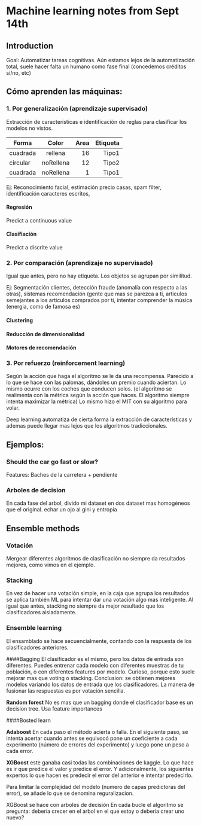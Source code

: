 # Machine learning notes from Sept 14th 

## Introduction
Goal: Automatizar tareas cognitivas. Aún estamos lejos de la automatización total, suele hacer falta un humano como fase final (concedemos créditos si/no, etc)

## Cómo aprenden las máquinas:

### 1. Por generalización (aprendizaje supervisado)
Extracción de características e identificación de reglas para clasificar los modelos no vistos.

| Forma         | Color         | Area  | Etiqueta |
| ------------- |:-------------:| -----:| --------:|
| cuadrada      | rellena       |    16 | Tipo1    |
| circular      | noRellena     |    12 | Tipo2    |
| cuadrada      | noRellena     |     1 | Tipo1    |

Ej: Reconocimiento facial, estimación precio casas, spam filter, identificación caracteres escritos, 

#### Regresión
Predict a continuous value
#### Clasifiación
Predict a discrite value

### 2. Por comparación (aprendizaje no supervisado)
Igual que antes, pero no hay etiqueta. 
Los objetos se agrupan por similitud.

Ej: Segmentación clientes, detección fraude (anomalía con respecto a las otras),  sistemas recomendación (gente que mas se parezca a ti, articulos semejantes a los articulos comprados por ti, intentar comprender la música (energia, como de famosa es)

#### Clustering
#### Reducción de dimensionalidad
#### Motores de recomendación

### 3. Por refuerzo (reinforcement learning)
Según la acción que haga el algoritmo se le da una recompensa.
Parecido a lo que se hace con las palomas, dándoles un premio cuando aciertan. Lo mismo ocurre con los coches que conducen solos. (el algoritmo se realimenta con la métrica según la acción que haces. El algoritmo siempre intenta maximizar la métrica)
Lo mismo hizo el MIT con su algoritmo para volar.


Deep learning automatiza de cierta forma la extracción de características y ademas puede llegar mas lejos que los algoritmos tradiccionales.


## Ejemplos:

### Should the car go fast or slow?

Features: Baches de la carretera + pendiente


### Arboles de decision
En cada fase del arbol, divido mi dataset en dos dataset mas homogéneos que el original.
echar un ojo al gini y entropia


## Ensemble methods

### Votación
Mergear diferentes algoritmos de clasificación no siempre da resultados mejores, como vimos en el ejemplo.

### Stacking
En vez de hacer una votación simple, en la caja que agrupa los resultados se aplica también ML para intentar dar una votación algo mas inteligente.
Al igual que antes, stacking no siempre da mejor resultado que los clasificadores aisladamente.

### Ensemble learning
El ensamblado se hace secuencialmente, contando con la respuesta de los clasificadores anteriores.

####Bagging
El clasificador es el mismo, pero los datos de entrada son diferentes. Puedes entrenar cada modelo con diferentes muestras de tu población, o con diferentes features por modelo.
Curioso, porque esto suele mejorar mas que voting o stacking. Conclusion: se obtienen mejores modelos variando los datos de entrada que los clasificadores.
La manera de fusionar las respuestas es por votación sencilla.

**Random forest**
No es mas que un bagging donde el clasificador base es un decision tree.
Usa feature importances 

####Bosted learn

**Adaboost**
En cada paso el método acierta o falla. En el siguiente paso, se intenta acertar cuando antes se equivocó
pone un coeficiente a cada experimento (número de errores del experimento) y luego pone un peso a cada error.

**XGBoost**
este ganaba casi todas las combinaciones de kaggle.
Lo que hace es ir que predice el valor y predice el error. Y adicionalmente, los siguientes expertos lo que hacen es predecir el error del anterior e intentar predecirlo.

Para limitar la complejidad del modelo (numero de capas predictoras del error), se añade lo que se denomina reguralizacion. 

XGBoost se hace con arboles de decisión
En cada bucle el algoritmo se pregunta: debería crecer en el arbol en el que estoy o debería crear uno nuevo?

